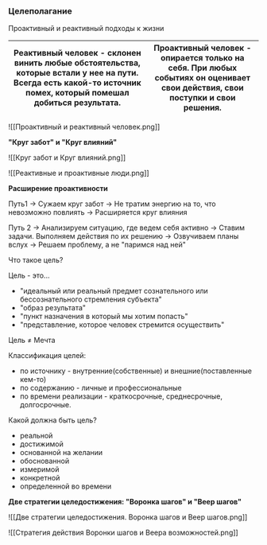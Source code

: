 ### Целеполагание

Проактивный и реактивный подходы к жизни

| Реактивный человек - склонен винить любые обстоятельства, которые встали у нее на пути. Всегда есть какой-то источник помех, который помешал добиться результата. | Проактивный человек - опирается только на себя. При любых событиях он оценивает свои действия, свои поступки и свои решения. | 
| -------------------------------------------------------------------------------------------------------------------------------------------------------------- | ----------------------------------------------------------------------------------------------------------------------------- |

![[Проактивный и реактивный человек.png]]

**"Круг забот" и "Круг влияний"**

![[Круг забот и Круг влияний.png]]

![[Реактивные и проактивные люди.png]]

**Расширение проактивности**

Путь1 -> Сужаем круг забот -> Не тратим энергию на то, что невозможно повлиять -> Расширяется круг влияния 

Путь 2 -> Анализируем ситуацию, где ведем себя активно -> Ставим задачи. Выполняем действия по их решению -> Озвучиваем планы вслух -> Решаем проблему, а не "паримся над ней"

Что такое цель?

Цель - это...
- "идеальный или реальный предмет сознательного или бессознательного стремления субъекта"
- "образ результата"
- "пункт назначения в который мы хотим попасть"
- "представление, которое человек стремится осуществить"

Цель $\neq$ Мечта

Классификация целей:
- по источнику - внутренние(собственные) и внешние(поставленные кем-то)
- по содержанию - личные и профессиональные
- по времени реализации - краткосрочные, среднесрочные, долгосрочные.

Какой должна быть цель?
- реальной
- достижимой
- основанной на желании
- обоснованной
- измеримой
- конкретной
- определенной во времени

**Две стратегии целедостижения: "Воронка шагов" и "Веер шагов"**

![[Две стратегии целедостижения. Воронка шагов и Веер шагов.png]]

![[Стратегия действия Воронки шагов и Веера возможностей.png]]
